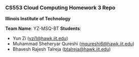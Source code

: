 ### CS553 Cloud Computing Homework 3 Repo
**Illinois Institute of Technology**  

**Team Name**: YZ-MSQ-BT
**Students**:  
* Yun Zi (yzi1@hawk.iit.edu)
* Muhammad Sheheryar Qureshi (mqureshi6@hawk.iit.edu) 
* Bhavesh Rajesh Talreja (btalreja@hawk.iit.edu)